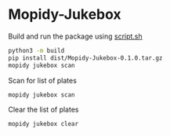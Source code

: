 # Mopidy-Jukebox

Build and run the package using [script.sh](script.sh)

```bash
python3 -m build
pip install dist/Mopidy-Jukebox-0.1.0.tar.gz
mopidy jukebox scan
```

Scan for list of plates
```bash
mopidy jukebox scan
```

Clear the list of plates
```bash
mopidy jukebox clear
```
